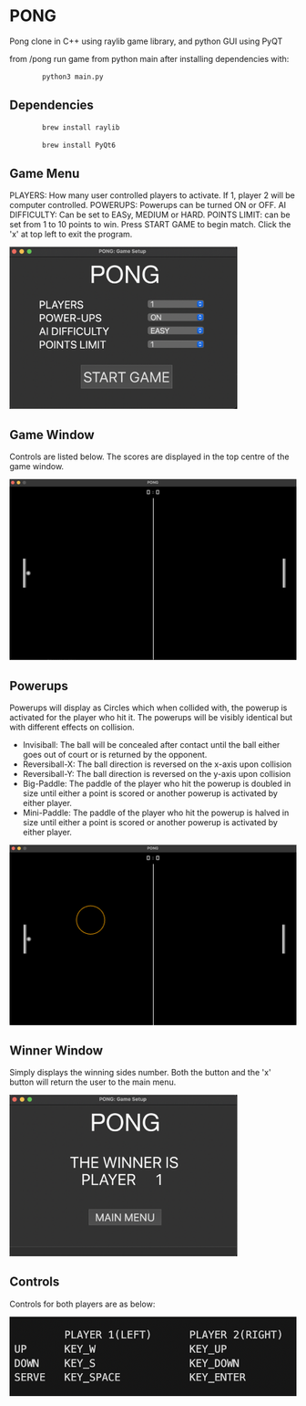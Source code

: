 # PONG

Pong clone in C++ using raylib game library, and python GUI using PyQT

from /pong run game from python main after installing dependencies with:

```sh
        python3 main.py
```

## Dependencies

```sh
        brew install raylib
```
```sh
        brew install PyQt6
```

## Game Menu

PLAYERS: How many user controlled players to activate. If 1, player 2 will be computer controlled.
POWERUPS: Powerups can be turned ON or OFF.
AI DIFFICULTY: Can be set to EASy, MEDIUM or HARD.
POINTS LIMIT: can be set from 1 to 10 points to win.
Press START GAME to begin match.
Click the 'x' at top left to exit the program.

<img src="./images/pong_menu.png" width="400" />

## Game Window

Controls are listed below. The scores are displayed in the top centre of the game window. 

<img src="./images/pong_game.png" width="600" />

## Powerups

Powerups will display as Circles which when collided with, the powerup is activated for the player who hit it. The powerups will be visibly identical but with different effects on collision.

* Invisiball: The ball will be concealed after contact until the ball either goes out of court or is returned by the opponent.
* Reversiball-X: The ball direction is reversed on the x-axis upon collision
* Reversiball-Y: The ball direction is reversed on the y-axis upon collision
* Big-Paddle: The paddle of the player who hit the powerup is doubled in size until either a point is scored or another powerup is activated by either player.
* Mini-Paddle: The paddle of the player who hit the powerup is halved in size until either a point is scored or another powerup is activated by either player.

<img src="./images/pong_powerup.png" width="600" />

## Winner Window

 Simply displays the winning sides number. Both the button and the 'x' button will return the user to the main menu.

<img src="./images/pong_winner.png" width="400" />

## Controls

Controls for both players are as below:

<img src="./images/pong_controls.png" width="600" />



